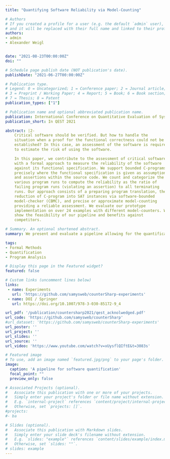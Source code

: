 ```yaml
---
title: "Quantifying Software Reliability via Model-Counting"

# Authors
# If you created a profile for a user (e.g. the default `admin` user), write the username (folder name) here 
# and it will be replaced with their full name and linked to their profile.
authors:
- admin
- Alexander Weigl


date: "2021-08-23T00:00:00Z"
doi: ""

# Schedule page publish date (NOT publication's date).
publishDate: "2021-06-27T00:00:00Z"

# Publication type.
# Legend: 0 = Uncategorized; 1 = Conference paper; 2 = Journal article;
# 3 = Preprint / Working Paper; 4 = Report; 5 = Book; 6 = Book section;
# 7 = Thesis; 8 = Patent
publication_types: ["1"]

# Publication name and optional abbreviated publication name.
publication: International Conference on Quantitative Evaluation of SysTems 2021 (Upcoming)
publication_short: In QEST 2021

abstract: |2-
    Critical software should be verified. But how to handle the
    situation when a proof for the functional correctness could not be
    established? In this case, an assessment of the software is required
    to estimate the risk of using the software.

    In this paper, we contribute to the assessment of critical software
    with a formal approach to measure the reliability of the software
    against its functional specification. We support bounded C-programs
    precisely where the functional specification is given as assumptions
    and assertions within the source code. We count and categorize the
    various program runs to compute the reliability as the ratio of
    failing program runs (violating an assertion) to all terminating
    runs. Our approach consists of a preparing program translation, the
    reduction of C-program into SAT instances via software-bounded
    model-checker (CBMC), and precise or approximate model-counting
    providing a reliable assessment. We evaluate our prototype
    implementation on over 24 examples with different model-counters. We
    show the feasibility of our pipeline and benefits against
    competitors.

# Summary. An optional shortened abstract.
summary: We present and evaluate a pipeline allowing for the quantification of C-programs according to their specification adherence.

tags:
- Formal Methods
- Quantification
- Program Analysis

# Display this page in the Featured widget?
featured: false

# Custom links (uncomment lines below)
links:
 - name: Experiments
   url: 'https://github.com/samysweb/counterSharp-experiments'
 - name: DOI / Springer
   url: https://doi.org/10.1007/978-3-030-85172-9_4

url_pdf: '/publication/countersharp2021/qest_acknolwedged.pdf'
url_code: 'https://github.com/samysweb/counterSharp'
#url_dataset: 'https://github.com/samysweb/counterSharp-experiments'
url_poster: ''
url_project: ''
url_slides: ''
url_source: ''
url_video: 'https://www.youtube.com/watch?v=xUysflQIftE&t=3083s'

# Featured image
# To use, add an image named `featured.jpg/png` to your page's folder. 
image:
  caption: 'A pipeline for software quantification'
  focal_point: ""
  preview_only: false

# Associated Projects (optional).
#   Associate this publication with one or more of your projects.
#   Simply enter your project's folder or file name without extension.
#   E.g. `internal-project` references `content/project/internal-project/index.md`.
#   Otherwise, set `projects: []`.
#projects:
#- ba

# Slides (optional).
#   Associate this publication with Markdown slides.
#   Simply enter your slide deck's filename without extension.
#   E.g. `slides: "example"` references `content/slides/example/index.md`.
#   Otherwise, set `slides: ""`.
# slides: example
---
```

